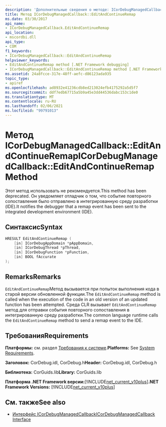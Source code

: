 ```yaml
---
description: 'Дополнительные сведения о методе: ICorDebugManagedCallback:: EditAndContinueRemap'
title: Метод ICorDebugManagedCallback::EditAndContinueRemap
ms.date: 03/30/2017
api_name:
- ICorDebugManagedCallback.EditAndContinueRemap
api_location:
- mscordbi.dll
api_type:
- COM
f1_keywords:
- ICorDebugManagedCallback::EditAndContinueRemap
helpviewer_keywords:
- EditAndContinueRemap method [.NET Framework debugging]
- ICorDebugManagedCallback::EditAndContinueRemap method [.NET Framework debugging]
ms.assetid: 24a8fcce-317e-48ff-aefc-d86123ada935
topic_type:
- apiref
ms.openlocfilehash: ad8932e41236cdb8ed213024efb4175292a5d5f7
ms.sourcegitcommit: ddf7edb67715a5b9a45e3dd44536dabc153c1de0
ms.translationtype: MT
ms.contentlocale: ru-RU
ms.lasthandoff: 02/06/2021
ms.locfileid: "99791013"
---
```

# <a name="icordebugmanagedcallbackeditandcontinueremap-method"></a><span data-ttu-id="a9c46-103">Метод ICorDebugManagedCallback::EditAndContinueRemap</span><span class="sxs-lookup"><span data-stu-id="a9c46-103">ICorDebugManagedCallback::EditAndContinueRemap Method</span></span>

<span data-ttu-id="a9c46-104">Этот метод использовать не рекомендуется.</span><span class="sxs-lookup"><span data-stu-id="a9c46-104">This method has been deprecated.</span></span> <span data-ttu-id="a9c46-105">Он уведомляет отладчик о том, что событие повторного сопоставления было отправлено в интегрированную среду разработки (IDE).</span><span class="sxs-lookup"><span data-stu-id="a9c46-105">It notifies the debugger that a remap event has been sent to the integrated development environment (IDE).</span></span>  
  
## <a name="syntax"></a><span data-ttu-id="a9c46-106">Синтаксис</span><span class="sxs-lookup"><span data-stu-id="a9c46-106">Syntax</span></span>  
  
```cpp  
HRESULT EditAndContinueRemap (  
    [in] ICorDebugAppDomain *pAppDomain,  
    [in] ICorDebugThread *pThread,  
    [in] ICorDebugFunction *pFunction,  
    [in] BOOL fAccurate  
);  
```  
  
## <a name="remarks"></a><span data-ttu-id="a9c46-107">Remarks</span><span class="sxs-lookup"><span data-stu-id="a9c46-107">Remarks</span></span>  

 <span data-ttu-id="a9c46-108">`EditAndContinueRemap`Метод вызывается при попыток выполнения кода в старой версии обновленной функции.</span><span class="sxs-lookup"><span data-stu-id="a9c46-108">The `EditAndContinueRemap` method is called when the execution of the code in an old version of an updated function has been attempted.</span></span> <span data-ttu-id="a9c46-109">Среда CLR вызывает `EditAndContinueRemap` метод для отправки события повторного сопоставления в интегрированную среду разработки.</span><span class="sxs-lookup"><span data-stu-id="a9c46-109">The common language runtime calls the `EditAndContinueRemap` method to send a remap event to the IDE.</span></span>  
  
## <a name="requirements"></a><span data-ttu-id="a9c46-110">Требования</span><span class="sxs-lookup"><span data-stu-id="a9c46-110">Requirements</span></span>  

 <span data-ttu-id="a9c46-111">**Платформы:** см. раздел [Требования к системе](../../get-started/system-requirements.md).</span><span class="sxs-lookup"><span data-stu-id="a9c46-111">**Platforms:** See [System Requirements](../../get-started/system-requirements.md).</span></span>  
  
 <span data-ttu-id="a9c46-112">**Заголовок:** CorDebug.idl, CorDebug.h</span><span class="sxs-lookup"><span data-stu-id="a9c46-112">**Header:** CorDebug.idl, CorDebug.h</span></span>  
  
 <span data-ttu-id="a9c46-113">**Библиотека:** CorGuids.lib</span><span class="sxs-lookup"><span data-stu-id="a9c46-113">**Library:** CorGuids.lib</span></span>  
  
 <span data-ttu-id="a9c46-114">**Платформа .NET Framework версии:**[!INCLUDE[net_current_v10plus](../../../../includes/net-current-v10plus-md.md)]</span><span class="sxs-lookup"><span data-stu-id="a9c46-114">**.NET Framework Versions:** [!INCLUDE[net_current_v10plus](../../../../includes/net-current-v10plus-md.md)]</span></span>  
  
## <a name="see-also"></a><span data-ttu-id="a9c46-115">См. также</span><span class="sxs-lookup"><span data-stu-id="a9c46-115">See also</span></span>

- [<span data-ttu-id="a9c46-116">Интерфейс ICorDebugManagedCallback</span><span class="sxs-lookup"><span data-stu-id="a9c46-116">ICorDebugManagedCallback Interface</span></span>](icordebugmanagedcallback-interface.md)
